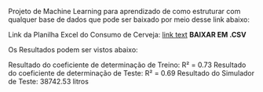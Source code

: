 Projeto de Machine Learning para aprendizado de como estruturar com qualquer base de dados que pode ser baixado por meio desse link abaixo:

Link da Planilha Excel do Consumo de Cerveja: [link text](https://docs.google.com/spreadsheets/d/18igPxSJf2FnNgQ_WQ411Zqbb7l0PkjGTz_A8KRaq5oY/edit?usp=sharing) **BAIXAR EM .CSV**

Os Resultados podem ser vistos abaixo:

Resultado do coeficiente de determinação de Treino:
R² = 0.73
Resultado do coeficiente de determinação de Teste:
R² = 0.69
Resultado do Simulador de Teste:
38742.53 litros
